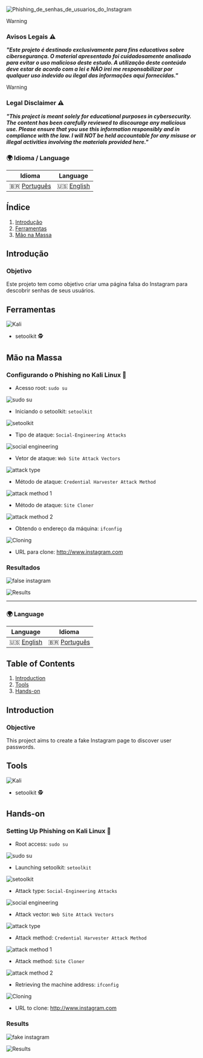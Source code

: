 ![Phishing_de_senhas_de_usuarios_do_Instagram](https://github.com/user-attachments/assets/b092815b-5709-4eb9-b2c4-cb2629b1566f)

> [!WARNING]
> ### Avisos Legais ⚠️
> ***"Este projeto é destinado exclusivamente para fins educativos sobre cibersegurança. O material apresentado foi cuidadosamente analisado para evitar o uso malicioso deste estudo. A utilização deste conteúdo deve estar de acordo com a lei e NÃO irei me responsabilizar por qualquer uso indevido ou ilegal das informações aqui fornecidas."***

> [!WARNING]
> ### Legal Disclaimer ⚠️
> ***"This project is meant solely for educational purposes in cybersecurity. The content has been carefully reviewed to discourage any malicious use. Please ensure that you use this information responsibly and in compliance with the law. I will NOT be held accountable for any misuse or illegal activities involving the materials provided here."***

### 🌍 Idioma / Language

| Idioma      | Language  |
|-------------|-----------|
| 🇧🇷 [Português](#introdução) | 🇺🇸 [English](#introduction) |

## Índice
1. [Introdução](#introdução)
2. [Ferramentas](#ferramentas)
3. [Mão na Massa](#mão-na-massa)

## Introdução
### Objetivo
Este projeto tem como objetivo criar uma página falsa do Instagram para descobrir senhas de seus usuários.

## Ferramentas

![Kali](https://img.shields.io/badge/Kali-268BEE?style=for-the-badge&logo=kalilinux&logoColor=white)
- setoolkit 🕵️

## Mão na Massa
### Configurando o Phishing no Kali Linux 👾

- Acesso root: ``` sudo su ```

![sudo su](https://github.com/user-attachments/assets/e345f0d0-26f9-45a0-8def-e5513f39bb34)

- Iniciando o setoolkit: ``` setoolkit ```

![setoolkit](https://github.com/user-attachments/assets/b93d9443-de34-497d-b930-82ec4ad69a8e)

- Tipo de ataque: ``` Social-Engineering Attacks ```

![social engineering](https://github.com/user-attachments/assets/ec748241-6b38-44ab-9c56-942fe29c5bdc)

- Vetor de ataque: ``` Web Site Attack Vectors ```

![attack type](https://github.com/user-attachments/assets/e15fa4de-a1b7-4e34-b6f2-0cc6c499332f)

- Método de ataque: ```Credential Harvester Attack Method ```

![attack method 1](https://github.com/user-attachments/assets/5516764b-1e5c-4508-8891-c1f2bc02b7dd)

- Método de ataque: ``` Site Cloner ```

![attack method 2](https://github.com/user-attachments/assets/c7c64db4-fb29-4137-9902-0b605628d47f)

- Obtendo o endereço da máquina: ``` ifconfig ```

![Cloning](https://github.com/user-attachments/assets/6f01f829-5fcd-4d03-9078-6067aeaa5c0f)

- URL para clone: http://www.instagram.com

### Resultados
![false instagram](https://github.com/user-attachments/assets/cb03986a-a48b-4016-b57c-5a3169b14805)

![Results](https://github.com/user-attachments/assets/9f13fd20-598e-44b8-b0b0-b44ee06904fc)

---

### 🌍 Language

| Language  | Idioma      |
|-----------|-------------|
| 🇺🇸 [English](#introduction) | 🇧🇷 [Português](#introdução) |

## Table of Contents
1. [Introduction](#introduction)
2. [Tools](#tools)
3. [Hands-on](#hands-on)

## Introduction
### Objective
This project aims to create a fake Instagram page to discover user passwords.

## Tools

![Kali](https://img.shields.io/badge/Kali-268BEE?style=for-the-badge&logo=kalilinux&logoColor=white)
- setoolkit 🕵️

## Hands-on
### Setting Up Phishing on Kali Linux 👾

- Root access: ``` sudo su ```

![sudo su](https://github.com/user-attachments/assets/e345f0d0-26f9-45a0-8def-e5513f39bb34)

- Launching setoolkit: ``` setoolkit ```

![setoolkit](https://github.com/user-attachments/assets/b93d9443-de34-497d-b930-82ec4ad69a8e)

- Attack type: ``` Social-Engineering Attacks ```

![social engineering](https://github.com/user-attachments/assets/ec748241-6b38-44ab-9c56-942fe29c5bdc)

- Attack vector: ``` Web Site Attack Vectors ```

![attack type](https://github.com/user-attachments/assets/e15fa4de-a1b7-4e34-b6f2-0cc6c499332f)

- Attack method: ``` Credential Harvester Attack Method ```

![attack method 1](https://github.com/user-attachments/assets/5516764b-1e5c-4508-8891-c1f2bc02b7dd)

- Attack method: ``` Site Cloner ```

![attack method 2](https://github.com/user-attachments/assets/c7c64db4-fb29-4137-9902-0b605628d47f)

- Retrieving the machine address: ``` ifconfig ```

![Cloning](https://github.com/user-attachments/assets/6f01f829-5fcd-4d03-9078-6067aeaa5c0f)

- URL to clone: http://www.instagram.com

### Results
![fake instagram](https://github.com/user-attachments/assets/cb03986a-a48b-4016-b57c-5a3169b14805)

![Results](https://github.com/user-attachments/assets/9f13fd20-598e-44b8-b0b0-b44ee06904fc)

